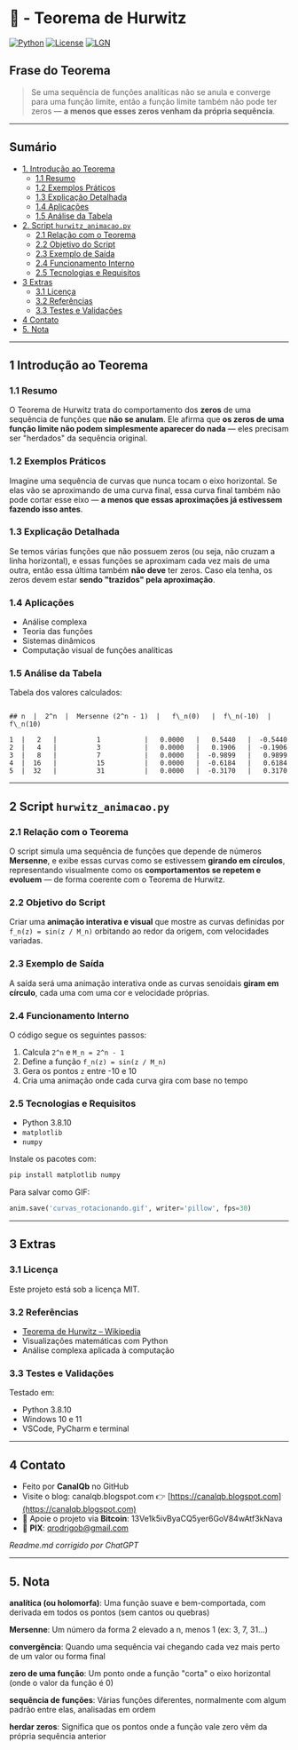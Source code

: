# 🔁 - Teorema de Hurwitz  
[![Python](https://img.shields.io/badge/Python-3.8.10-blue.svg)](https://www.python.org/)
[![License](https://img.shields.io/badge/license-MIT-green)](LICENSE)
[![LGN](https://img.shields.io/badge/Teorema-Hurwitz-ff69b4.svg)](https://en.wikipedia.org/wiki/Hurwitz%27s_theorem_(complex_analysis))

## Frase do Teorema

> Se uma sequência de funções analíticas não se anula e converge para uma função limite, então a função limite também não pode ter zeros — **a menos que esses zeros venham da própria sequência**.

---

## Sumário

* [1. Introdução ao Teorema](#1-introdução-ao-teorema)
  * [1.1 Resumo](#11-resumo)
  * [1.2 Exemplos Práticos](#12-exemplos-práticos)
  * [1.3 Explicação Detalhada](#13-explicação-detalhada)
  * [1.4 Aplicações](#14-aplicações)
  * [1.5 Análise da Tabela](#15-análise-da-tabela)
* [2. Script `hurwitz_animacao.py`](#2-script-hurwitz_animacaopy)
  * [2.1 Relação com o Teorema](#21-relação-com-o-teorema)
  * [2.2 Objetivo do Script](#22-objetivo-do-script)
  * [2.3 Exemplo de Saída](#23-exemplo-de-saída)
  * [2.4 Funcionamento Interno](#24-funcionamento-interno)
  * [2.5 Tecnologias e Requisitos](#25-tecnologias-e-requisitos)
* [3 Extras](#3-extras)
  * [3.1 Licença](#31-licença)
  * [3.2 Referências](#32-referencias)
  * [3.3 Testes e Validações](#33-testes-e-validações)
* [4 Contato](#4-contato)
* [5. Nota](#5-nota)

---

## 1 Introdução ao Teorema

### 1.1 Resumo

O Teorema de Hurwitz trata do comportamento dos **zeros** de uma sequência de funções que **não se anulam**. Ele afirma que **os zeros de uma função limite não podem simplesmente aparecer do nada** — eles precisam ser "herdados" da sequência original.

### 1.2 Exemplos Práticos

Imagine uma sequência de curvas que nunca tocam o eixo horizontal. Se elas vão se aproximando de uma curva final, essa curva final também não pode cortar esse eixo — **a menos que essas aproximações já estivessem fazendo isso antes**.

### 1.3 Explicação Detalhada

Se temos várias funções que não possuem zeros (ou seja, não cruzam a linha horizontal), e essas funções se aproximam cada vez mais de uma outra, então essa última também **não deve** ter zeros. Caso ela tenha, os zeros devem estar **sendo "trazidos" pela aproximação**.

### 1.4 Aplicações

* Análise complexa
* Teoria das funções
* Sistemas dinâmicos
* Computação visual de funções analíticas

### 1.5 Análise da Tabela

Tabela dos valores calculados:

```

## n  |  2^n  |  Mersenne (2^n - 1)  |   f\_n(0)   |  f\_n(-10)  |  f\_n(10)

1  |   2   |          1           |   0.0000   |   0.5440   |  -0.5440
2  |   4   |          3           |   0.0000   |   0.1906   |  -0.1906
3  |   8   |          7           |   0.0000   |  -0.9899   |   0.9899
4  |  16   |          15          |   0.0000   |  -0.6184   |   0.6184
5  |  32   |          31          |   0.0000   |  -0.3170   |   0.3170

````

---

## 2 Script `hurwitz_animacao.py`

### 2.1 Relação com o Teorema

O script simula uma sequência de funções que depende de números **Mersenne**, e exibe essas curvas como se estivessem **girando em círculos**, representando visualmente como os **comportamentos se repetem e evoluem** — de forma coerente com o Teorema de Hurwitz.

### 2.2 Objetivo do Script

Criar uma **animação interativa e visual** que mostre as curvas definidas por `f_n(z) = sin(z / M_n)` orbitando ao redor da origem, com velocidades variadas.

### 2.3 Exemplo de Saída

A saída será uma animação interativa onde as curvas senoidais **giram em círculo**, cada uma com uma cor e velocidade próprias.

### 2.4 Funcionamento Interno

O código segue os seguintes passos:

1. Calcula `2^n` e `M_n = 2^n - 1`
2. Define a função `f_n(z) = sin(z / M_n)`
3. Gera os pontos `z` entre -10 e 10
4. Cria uma animação onde cada curva gira com base no tempo

### 2.5 Tecnologias e Requisitos

- Python 3.8.10
- `matplotlib`
- `numpy`

Instale os pacotes com:

```bash
pip install matplotlib numpy
````

Para salvar como GIF:

```python
anim.save('curvas_rotacionando.gif', writer='pillow', fps=30)
```

---

## 3 Extras

### 3.1 Licença

Este projeto está sob a licença MIT.

### 3.2 Referências

* [Teorema de Hurwitz – Wikipedia](https://en.wikipedia.org/wiki/Hurwitz%27s_theorem_%28complex_analysis%29)
* Visualizações matemáticas com Python
* Análise complexa aplicada à computação

### 3.3 Testes e Validações

Testado em:

* Python 3.8.10
* Windows 10 e 11
* VSCode, PyCharm e terminal

---

## 4 Contato

* Feito por **CanalQb** no GitHub
* Visite o blog: canalqb.blogspot.com
  👉 [https://canalqb.blogspot.com](https://canalqb.blogspot.com)
* 💸 Apoie o projeto via **Bitcoin**: 13Ve1k5ivByaCQ5yer6GoV84wAtf3kNava
* 📩 **PIX**: [qrodrigob@gmail.com](mailto:qrodrigob@gmail.com)

*Readme.md corrigido por ChatGPT*

---

## 5. Nota

**analítica (ou holomorfa)**:
Uma função suave e bem-comportada, com derivada em todos os pontos (sem cantos ou quebras)

**Mersenne**:
Um número da forma 2 elevado a n, menos 1 (ex: 3, 7, 31...)

**convergência**:
Quando uma sequência vai chegando cada vez mais perto de um valor ou forma final

**zero de uma função**:
Um ponto onde a função "corta" o eixo horizontal (onde o valor da função é 0)

**sequência de funções**:
Várias funções diferentes, normalmente com algum padrão entre elas, analisadas em ordem

**herdar zeros**:
Significa que os pontos onde a função vale zero vêm da própria sequência anterior 
